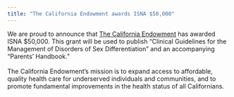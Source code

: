 ```yaml
---
title: "The California Endowment awards ISNA $50,000"
---
```


We are proud to announce that [The California Endowment][1] has awarded <span class="caps">ISNA</span> $50,000. This grant will be used to publish &#8220;Clinical Guidelines for the Management of Disorders of Sex Differentiation&#8221; and an accompanying &#8220;Parents&#8217; Handbook.&#8221; <br><br>The California Endowment&#8217;s mission is to expand access to affordable, quality health care for underserved individuals and communities, and to promote fundamental improvements in the health status of all Californians.<br><br>

 [1]: /http%3A//www.calendow.org/